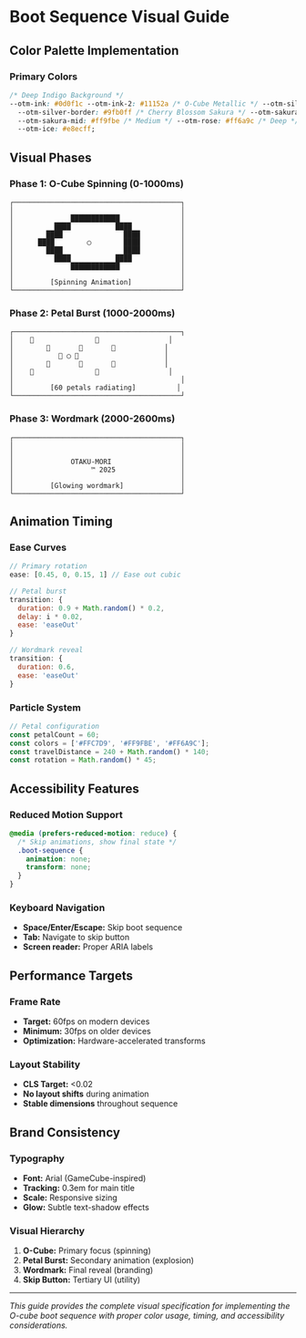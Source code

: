 # Boot Sequence Visual Guide

## Color Palette Implementation

### Primary Colors

```css
/* Deep Indigo Background */
--otm-ink: #0d0f1c --otm-ink-2: #11152a /* O-Cube Metallic */ --otm-silver: #c7d0ff
  --otm-silver-border: #9fb0ff /* Cherry Blossom Sakura */ --otm-sakura: #ffc7d9 /* Light */
  --otm-sakura-mid: #ff9fbe /* Medium */ --otm-rose: #ff6a9c /* Deep */ /* Wordmark */
  --otm-ice: #e8ecff;
```

## Visual Phases

### Phase 1: O-Cube Spinning (0-1000ms)

```
┌─────────────────────────────────────────┐
│                                         │
│              ████████████               │
│          ████           ████            │
│        ████               ████          │
│      ████        ◯        ████          │
│        ████               ████          │
│          ████           ████            │
│              ████████████               │
│                                         │
│         [Spinning Animation]            │
└─────────────────────────────────────────┘
```

### Phase 2: Petal Burst (1000-2000ms)

```
┌─────────────────────────────────────────┐
│    🌸               🌸                 │
│        🌸       🌸       🌸            │
│           🌸 ◯ 🌸                     │
│        🌸       🌸       🌸            │
│    🌸               🌸                 │
│                                         │
│         [60 petals radiating]          │
└─────────────────────────────────────────┘
```

### Phase 3: Wordmark (2000-2600ms)

```
┌─────────────────────────────────────────┐
│                                         │
│                                         │
│              OTAKU-MORI                 │
│                   ™ 2025                │
│                                         │
│         [Glowing wordmark]              │
└─────────────────────────────────────────┘
```

## Animation Timing

### Ease Curves

```javascript
// Primary rotation
ease: [0.45, 0, 0.15, 1] // Ease out cubic

// Petal burst
transition: {
  duration: 0.9 + Math.random() * 0.2,
  delay: i * 0.02,
  ease: 'easeOut'
}

// Wordmark reveal
transition: {
  duration: 0.6,
  ease: 'easeOut'
}
```

### Particle System

```javascript
// Petal configuration
const petalCount = 60;
const colors = ['#FFC7D9', '#FF9FBE', '#FF6A9C'];
const travelDistance = 240 + Math.random() * 140;
const rotation = Math.random() * 45;
```

## Accessibility Features

### Reduced Motion Support

```css
@media (prefers-reduced-motion: reduce) {
  /* Skip animations, show final state */
  .boot-sequence {
    animation: none;
    transform: none;
  }
}
```

### Keyboard Navigation

- **Space/Enter/Escape:** Skip boot sequence
- **Tab:** Navigate to skip button
- **Screen reader:** Proper ARIA labels

## Performance Targets

### Frame Rate

- **Target:** 60fps on modern devices
- **Minimum:** 30fps on older devices
- **Optimization:** Hardware-accelerated transforms

### Layout Stability

- **CLS Target:** <0.02
- **No layout shifts** during animation
- **Stable dimensions** throughout sequence

## Brand Consistency

### Typography

- **Font:** Arial (GameCube-inspired)
- **Tracking:** 0.3em for main title
- **Scale:** Responsive sizing
- **Glow:** Subtle text-shadow effects

### Visual Hierarchy

1. **O-Cube:** Primary focus (spinning)
2. **Petal Burst:** Secondary animation (explosion)
3. **Wordmark:** Final reveal (branding)
4. **Skip Button:** Tertiary UI (utility)

---

_This guide provides the complete visual specification for implementing the O-cube boot sequence with proper color usage, timing, and accessibility considerations._
